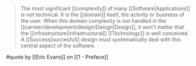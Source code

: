 > The most significant [[complexity]] of many [[Software|Applications]] is not technical. It is the [[domain]] itself, the activity or business of the user. When this domain complexity is not handled in the [[carreer/development/design/Design|Design]], it won't matter that the [[infrastructure|infrastructural]] [[Technology]] is well conceived. A [[Success|succesful]] design must systematically deal with this central aspect of the software.

#quote by [[Eric Evans]] on [[1 - Preface]]
